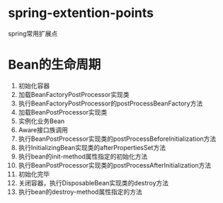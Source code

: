 # spring-extention-points
spring常用扩展点


# Bean的生命周期

1. 初始化容器
2. 加载BeanFactoryPostProcessor实现类
3. 执行BeanFactoryPostProcessor的postProcessBeanFactory方法
4. 加载BeanPostProcessor实现类
5. 实例化业务Bean
6. Aware接口族调用
7. 执行BeanPostProcessor实现类的postProcessBeforeInitialization方法
8. 执行InitializingBean实现类的afterPropertiesSet方法
9. 执行bean的init-method属性指定的初始化方法
10. 执行BeanPostProcessor实现类的postProcessAfterInitialization方法
11. 初始化完毕
12. 关闭容器，执行DisposableBean实现类的destroy方法
13. 执行bean的destroy-method属性指定的方法